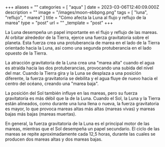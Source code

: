 +++
aliases = ""
categories = [ "aqua" ]
date = 2023-03-06T12:40:09.000Z
description = ""
image = "/images/moon-ebbpng.png"
tags = [ "luna", "reflujo", " marea" ]
title = "Cómo afecta la Luna al flujo y reflujo de la marea"
type = "post"
url = ""
_template = "post"
+++

La Luna desempeña un papel importante en el flujo y reflujo de las mareas. Al orbitar alrededor de la Tierra, ejerce una fuerza gravitatoria sobre el planeta. Esta fuerza crea una protuberancia de marea en el lado de la Tierra orientado hacia la Luna, así como una segunda protuberancia en el lado opuesto de la Tierra.  
  
La atracción gravitatoria de la Luna crea una "marea alta" cuando el agua es atraída hacia las dos protuberancias, provocando una subida del nivel del mar. Cuando la Tierra gira y la Luna se desplaza a una posición diferente, la fuerza gravitatoria se debilita y el agua fluye de nuevo hacia el centro del océano, creando una "marea baja".  
  
La posición del Sol también influye en las mareas, pero su fuerza gravitatoria es más débil que la de la Luna. Cuando el Sol, la Luna y la Tierra están alineados, como durante una luna llena o nueva, la fuerza gravitatoria es mayor, lo que provoca mareas altas más altas (mareas vivas) y mareas bajas más bajas (mareas muertas).  
  
En general, la fuerza gravitatoria de la Luna es el principal motor de las mareas, mientras que el Sol desempeña un papel secundario. El ciclo de las mareas se repite aproximadamente cada 12,5 horas, durante las cuales se producen dos mareas altas y dos mareas bajas.
